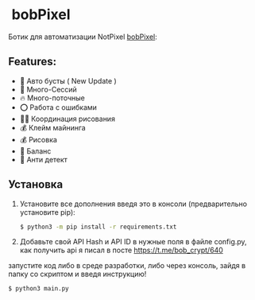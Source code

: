 #  bobPixel
Ботик для автоматизации NotPixel [bobPixel](https://t.me/notpixel): 



## Features:
* 🌵 Авто бусты ( New Update )
* 👾 Много-Сессий
* 🔥 Много-поточные 
* ⭕️ Работа с ошибками  
* ✍🏻 Координация рисования 
* 💰 Клейм майнинга
* 💰 Рисовка 
* 💸 Баланс 
* 🤖 Анти детект 


## Установка

1. Установите все дополнения введя это в консоли (предварительно установите pip):
   ```bash
   $ python3 -m pip install -r requirements.txt
   ```
2. Добавьте свой API Hash и API ID в нужные поля в файле config.py, как получить api я писал в посте https://t.me/bob_crypt/640

запустите код либо в среде разработки, либо через консоль, зайдя в папку со скриптом и введя инструкцию!
```bash
$ python3 main.py
```
